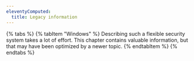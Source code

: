 ```yaml
---
eleventyComputed:
  title: Legacy information
---
```

{% tabs %}
{% tabItem "Windows" %}
Describing such a flexible security system takes a lot of effort. This chapter contains valuable information, but that may have been optimized by a newer topic.
{% endtabItem %}
{% endtabs %}
